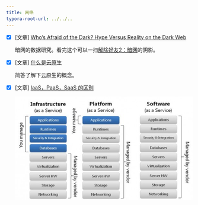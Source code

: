 ```yaml
---
title: 网络
typora-root-url: ../../..
---
```


- [x] [文章] [Who’s Afraid of the Dark? Hype Versus Reality on the Dark Web](https://www.recordedfuture.com/dark-web-reality/)

  暗网的数据研究。看完这个可以一扫[解除好友2：暗网](https://movie.douban.com/subject/26725678/ )的阴影。



-   [x] [文章] [什么是云原生](https://juejin.cn/post/6844904197859590151)

    简答了解下云原生的概念。



-   [x] [文章] [IaaS，PaaS，SaaS 的区别](https://www.ruanyifeng.com/blog/2017/07/iaas-paas-saas.html)

    ![img](/images/iaas-paas-saas.jpg)

